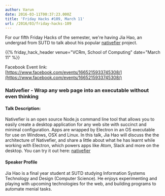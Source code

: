 ```yaml
---
author: Varun
date: 2016-03-11T00:37:23.000Z
title: 'Friday Hacks #109, March 11'
url: /2016/03/friday-hacks-109
---
```


For our fifth Friday Hacks of the semester, we're having Jia Hao, an undergrad from SUTD to talk about his popular [nativefier](//github.com/jiahaog/nativefier) project.

{{% friday_hack_header venue="VCRm, School of Computing" date="March 11" %}}

Facebook Event link: [https://www.facebook.com/events/1665215933745308/](https://www.facebook.com/events/1665215933745308/)

### Nativefier - Wrap any web page into an executable without even thinking

#### Talk Description:
Nativefier is an open source Node.js command line tool that allows you to easily create a desktop application for any web site with succinct and minimal configuration. Apps are wrapped by Electron in an OS executable for use on Windows, OSX and Linux. In this talk, Jia Hao will discuss the the architecture of Nativefier, and share a little about what he has learnt while working with Electron, which powers apps like Atom, Slack and more on the desktop. You can try it out here: [nativefier](https://github.com/jiahaog/nativefier)

#### Speaker Profile
Jia Hao is a final year student at SUTD studying Information Systems Technology and Design (Computer Science). He enjoys experimenting and playing with upcoming technologies for the web, and building programs to automate menial tasks.
